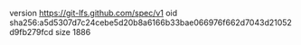 version https://git-lfs.github.com/spec/v1
oid sha256:a5d5307d7c24cebe5d20b8a6166b33bae066976f662d7043d21052d9fb279fcd
size 1886
